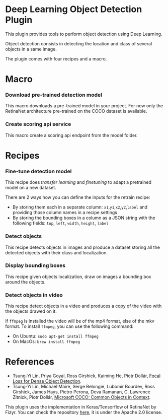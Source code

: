 # Deep Learning Object Detection Plugin

This plugin provides tools to perform object detection using Deep Learning.

Object detection consists in detecting the location and class of several
objects in a same image.

The plugin comes with four recipes and a macro.

# Macro

### Download pre-trained detection model

This macro downloads a pre-trained model in your project. For now only the RetinaNet
architecture pre-trained on the COCO dataset is available.

### Create scoring api service

This macro create a scoring api endpoint from the model folder.

# Recipes

### Fine-tune detection model

This recipe does *transfer learning* and *finetuning* to adapt a pretrained model
on a new dataset.

There are 2 ways how you can define the inputs for the retrain recipe:
- By storing them each in a separate column: `x1`,`y1`,`x2`,`y2`,`label` and providing those column names in a recipe settings
- By storing the bounding boxes in a column as a JSON string with the following fields: `top`, `left`, `width`, `height`, `label`

### Detect objects

This recipe detects objects in images and produce a dataset storing all the
detected objects with their class and localization.

### Display bounding boxes

This recipe given objects localization, draw on images a bounding box around the
objects.

### Detect objects in video

This recipe detect objects in a video and produces a copy of the video with the
objects drawed on it.

If `ffmpeg` is installed the video will be of the mp4 format, else of the mkv format.
To install `ffmpeg`, you can use the following command:

- On Ubuntu: `sudo apt-get install ffmpeg`
- On MacOs: `brew install ffmpeg`

# References

- Tsung-Yi Lin, Priya Goyal, Ross Girshick, Kaiming He, Piotr Dollár,
[Focal Loss for Dense Object Detection](https://arxiv.org/abs/1708.02002).
- Tsung-Yi Lin, Michael Maire, Serge Belongie, Lubomir Bourdev, Ross Girshick, James Hays, Pietro Perona, Deva Ramanan, C. Lawrence Zitnick, Piotr Dollár, [Microsoft COCO: Common Objects in Context](https://arxiv.org/abs/1405.0312).

This plugin uses the implementation in Keras/Tensorflow of RetinaNet by Fizyr.
You can check the repository [here](https://github.com/fizyr/keras-retinanet), it
is under the Apache 2.0 license.
